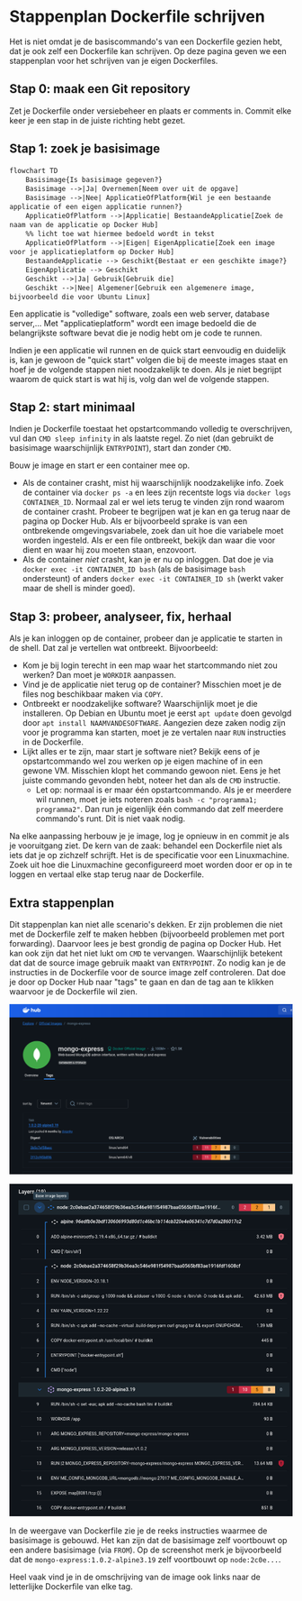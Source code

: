 # Stappenplan Dockerfile schrijven
Het is niet omdat je de basiscommando's van een Dockerfile gezien hebt, dat je ook zelf een Dockerfile kan schrijven. Op deze pagina geven we een stappenplan voor het schrijven van je eigen Dockerfiles.

## Stap 0: maak een Git repository
Zet je Dockerfile onder versiebeheer en plaats er comments in. Commit elke keer je een stap in de juiste richting hebt gezet.

## Stap 1: zoek je basisimage

```mermaid
flowchart TD
    Basisimage{Is basisimage gegeven?}
    Basisimage -->|Ja| Overnemen[Neem over uit de opgave]
    Basisimage -->|Nee| ApplicatieOfPlatform{Wil je een bestaande applicatie of een eigen applicatie runnen?}
    ApplicatieOfPlatform -->|Applicatie| BestaandeApplicatie[Zoek de naam van de applicatie op Docker Hub]
    %% licht toe wat hiermee bedoeld wordt in tekst
    ApplicatieOfPlatform -->|Eigen| EigenApplicatie[Zoek een image voor je applicatieplatform op Docker Hub]
    BestaandeApplicatie --> Geschikt{Bestaat er een geschikte image?}
    EigenApplicatie --> Geschikt
    Geschikt -->|Ja| Gebruik[Gebruik die]
    Geschikt -->|Nee| Algemener[Gebruik een algemenere image, bijvoorbeeld die voor Ubuntu Linux]
```

Een applicatie is "volledige" software, zoals een web server, database server,...
Met "applicatieplatform" wordt een image bedoeld die de belangrijkste software bevat die je nodig hebt om je code te runnen.

Indien je een applicatie wil runnen en de quick start eenvoudig en duidelijk is, kan je gewoon de "quick start" volgen die bij de meeste images staat en hoef je de volgende stappen niet noodzakelijk te doen. Als je niet begrijpt waarom de quick start is wat hij is, volg dan wel de volgende stappen.

## Stap 2: start minimaal

Indien je Dockerfile toestaat het opstartcommando volledig te overschrijven, vul dan `CMD sleep infinity` in als laatste regel. Zo niet (dan gebruikt de basisimage waarschijnlijk `ENTRYPOINT`), start dan zonder `CMD`.

Bouw je image en start er een container mee op.

- Als de container crasht, mist hij waarschijnlijk noodzakelijke info. Zoek de container via `docker ps -a` en lees zijn recentste logs via `docker logs CONTAINER_ID`. Normaal zal er wel iets terug te vinden zijn rond waarom de container crasht. Probeer te begrijpen wat je kan en ga terug naar de pagina op Docker Hub. Als er bijvoorbeeld sprake is van een ontbrekende omgevingsvariabele, zoek dan uit hoe die variabele moet worden ingesteld. Als er een file ontbreekt, bekijk dan waar die voor dient en waar hij zou moeten staan, enzovoort.
- Als de container *niet* crasht, kan je er nu op inloggen. Dat doe je via `docker exec -it CONTAINER_ID bash` (als de basisimage `bash` ondersteunt) of anders `docker exec -it CONTAINER_ID sh` (werkt vaker maar de shell is minder goed).

## Stap 3: probeer, analyseer, fix, herhaal
Als je kan inloggen op de container, probeer dan je applicatie te starten in de shell. Dat zal je vertellen wat ontbreekt. Bijvoorbeeld:

- Kom je bij login terecht in een map waar het startcommando niet zou werken? Dan moet je `WORKDIR` aanpassen.
- Vind je de applicatie niet terug op de container? Misschien moet je de files nog beschikbaar maken via `COPY`.
- Ontbreekt er noodzakelijke software? Waarschijnlijk moet je die installeren. Op Debian en Ubuntu moet je eerst `apt update` doen gevolgd door `apt install NAAMVANDESOFTWARE`. Aangezien deze zaken nodig zijn voor je programma kan starten, moet je ze vertalen naar `RUN` instructies in de Dockerfile.
- Lijkt alles er te zijn, maar start je software niet? Bekijk eens of je opstartcommando wel zou werken op je eigen machine of in een gewone VM. Misschien klopt het commando gewoon niet. Eens je het juiste commando gevonden hebt, noteer het dan als de `CMD` instructie.
  - Let op: normaal is er maar één opstartcommando. Als je er meerdere wil runnen, moet je iets noteren zoals `bash -c "programma1; programma2"`. Dan run je eigenlijk één commando dat zelf meerdere commando's runt. Dit is niet vaak nodig.

Na elke aanpassing herbouw je je image, log je opnieuw in en commit je als je vooruitgang ziet. De kern van de zaak: behandel een Dockerfile niet als iets dat je op zichzelf schrijft. Het is de specificatie voor een Linuxmachine. Zoek uit hoe die Linuxmachine geconfigureerd moet worden door er op in te loggen en vertaal elke stap terug naar de Dockerfile.

## Extra stappenplan
Dit stappenplan kan niet alle scenario's dekken.
Er zijn problemen die niet met de Dockerfile zelf te maken hebben (bijvoorbeeld problemen met port forwarding).
Daarvoor lees je best grondig de pagina op Docker Hub.
Het kan ook zijn dat het niet lukt om `CMD` te vervangen.
Waarschijnlijk betekent dat dat de source image gebruik maakt van `ENTRYPOINT`.
Zo nodig kan je de instructies in de Dockerfile voor de source image zelf controleren.
Dat doe je door op Docker Hub naar "tags" te gaan en dan de tag aan te klikken waarvoor je de Dockerfile wil zien.

![aan te klikken tag is 1.0.2-alpine3.19](../images/aan-te-klikken-tag.png)

![weergave Dockerfile(s)](../images/weergave-dockerfile.png)

In de weergave van Dockerfile zie je de reeks instructies waarmee de basisimage is gebouwd. Het kan zijn dat de basisimage zelf voortbouwt op een andere basisimage (via `FROM`). Op de screenshot merk je bijvoorbeeld dat de `mongo-express:1.0.2-alpine3.19` zelf voortbouwt op `node:2c0e...`.

Heel vaak vind je in de omschrijving van de image ook links naar de letterlijke Dockerfile van elke tag.
